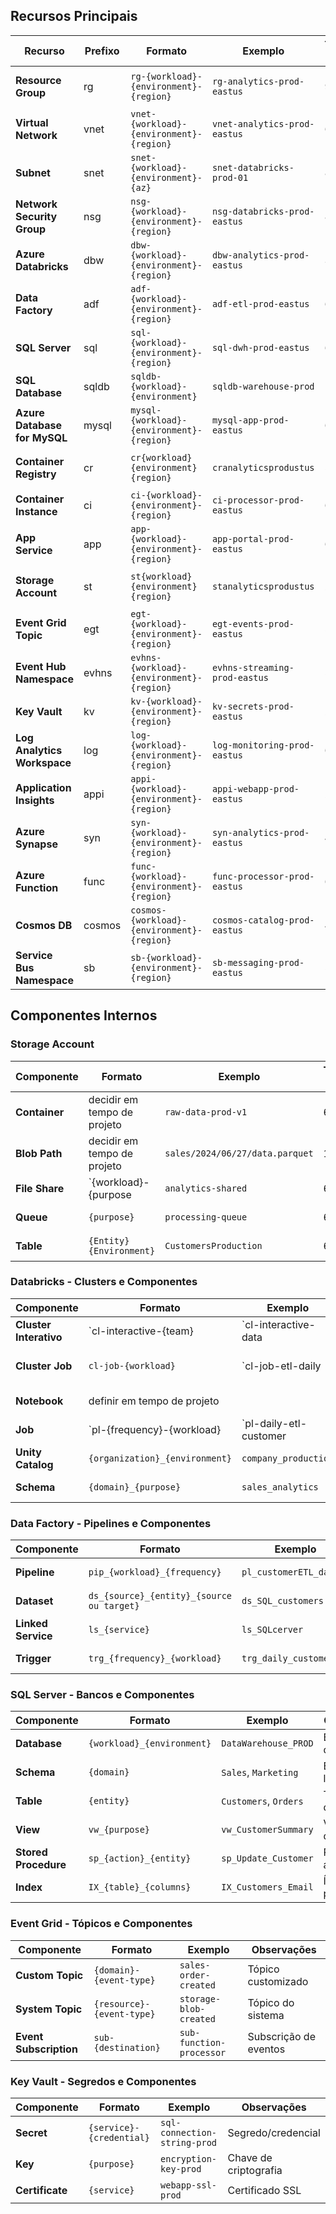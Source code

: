 ## Recursos Principais

| Recurso                      | Prefixo | Formato                                    | Exemplo                       | Tamanho Máx. | Observações                        |
| ---------------------------- | ------- | ------------------------------------------ | ----------------------------- | ------------ | ---------------------------------- |
| **Resource Group**           | rg      | `rg-{workload}-{environment}-{region}`     | `rg-analytics-prod-eastus`    | 90           | Agrupa recursos relacionados       |
| **Virtual Network**          | vnet    | `vnet-{workload}-{environment}-{region}`   | `vnet-analytics-prod-eastus`  | 64           | Rede virtual principal             |
| **Subnet**                   | snet    | `snet-{workload}-{environment}-{az}`       | `snet-databricks-prod-01`     | 80           | Sub-rede dentro da VNet            |
| **Network Security Group**   | nsg     | `nsg-{workload}-{environment}-{region}`    | `nsg-databricks-prod-eastus`  | 80           | Regras de segurança de rede        |
| **Azure Databricks**         | dbw     | `dbw-{workload}-{environment}-{region}`    | `dbw-analytics-prod-eastus`   | 30           | Workspace do Databricks            |
| **Data Factory**             | adf     | `adf-{workload}-{environment}-{region}`    | `adf-etl-prod-eastus`         | 63           | Pipeline de dados                  |
| **SQL Server**               | sql     | `sql-{workload}-{environment}-{region}`    | `sql-dwh-prod-eastus`         | 63           | Servidor SQL                       |
| **SQL Database**             | sqldb   | `sqldb-{workload}-{environment}`           | `sqldb-warehouse-prod`        | 128          | Banco de dados SQL                 |
| **Azure Database for MySQL** | mysql   | `mysql-{workload}-{environment}-{region}`  | `mysql-app-prod-eastus`       | 63           | Servidor MySQL                     |
| **Container Registry**       | cr      | `cr{workload}{environment}{region}`        | `cranalyticsprodustus`        | 50           | Registro de containers (sem hífen) |
| **Container Instance**       | ci      | `ci-{workload}-{environment}-{region}`     | `ci-processor-prod-eastus`    | 63           | Instância de container             |
| **App Service**              | app     | `app-{workload}-{environment}-{region}`    | `app-portal-prod-eastus`      | 60           | Aplicação web                      |
| **Storage Account**          | st      | `st{workload}{environment}{region}`        | `stanalyticsprodustus`        | 24           | Conta de armazenamento (sem hífen) |
| **Event Grid Topic**         | egt     | `egt-{workload}-{environment}-{region}`    | `egt-events-prod-eastus`      | 50           | Tópico de eventos                  |
| **Event Hub Namespace**      | evhns   | `evhns-{workload}-{environment}-{region}`  | `evhns-streaming-prod-eastus` | 50           | Namespace do Event Hub             |
| **Key Vault**                | kv      | `kv-{workload}-{environment}-{region}`     | `kv-secrets-prod-eastus`      | 24           | Cofre de chaves                    |
| **Log Analytics Workspace**  | log     | `log-{workload}-{environment}-{region}`    | `log-monitoring-prod-eastus`  | 63           | Workspace de logs                  |
| **Application Insights**     | appi    | `appi-{workload}-{environment}-{region}`   | `appi-webapp-prod-eastus`     | 260          | Insights da aplicação              |
| **Azure Synapse**            | syn     | `syn-{workload}-{environment}-{region}`    | `syn-analytics-prod-eastus`   | 45           | Workspace Synapse                  |
| **Azure Function**           | func    | `func-{workload}-{environment}-{region}`   | `func-processor-prod-eastus`  | 60           | Azure Functions                    |
| **Cosmos DB**                | cosmos  | `cosmos-{workload}-{environment}-{region}` | `cosmos-catalog-prod-eastus`  | 44           | Banco NoSQL                        |
| **Service Bus Namespace**    | sb      | `sb-{workload}-{environment}-{region}`     | `sb-messaging-prod-eastus`    | 50           | Namespace Service Bus              |

## Componentes Internos

### Storage Account

| Componente     | Formato                     | Exemplo                         | Tamanho Máx. | Observações                  |
| -------------- | --------------------------- | ------------------------------- | ------------ | ---------------------------- |
| **Container**  | decidir em tempo de projeto | `raw-data-prod-v1`              | 63           | Apenas minúsculas e hífens   |
| **Blob Path**  | decidir em tempo de projeto | `sales/2024/06/27/data.parquet` | 1024         | Estrutura hierárquica        |
| **File Share** | `{workload}-{purpose        | `analytics-shared`              | 63           | Compartilhamento de arquivos |
| **Queue**      | `{purpose}`                 | `processing-queue`              | 63           | Fila de mensagens            |
| **Table**      | `{Entity}{Environment}`     | `CustomersProduction`           | 63           | Pascal case, sem hífens      |

### Databricks - Clusters e Componentes

| Componente             | Formato                        | Exemplo                | Observações             |
| ---------------------- | ------------------------------ | ---------------------- | ----------------------- |
| **Cluster Interativo** | `cl-interactive-{team}         | `cl-interactive-data   |                         |
| **Cluster Job**        | `cl-job-{workload}`            | `cl-job-etl-daily      | Para execução de jobs   |
| **Notebook**           | definir em tempo de projeto    |                        | Organização em pastas   |
| **Job**                | `pl-{frequency}-{workload}     | `pl-daily-etl-customer | Agendamento de execução |
| **Unity Catalog**      | `{organization}_{environment}` | `company_production`   | Catálogo de dados       |
| **Schema**             | `{domain}_{purpose}`           | `sales_analytics`      | Schema no Unity Catalog |

### Data Factory - Pipelines e Componentes

| Componente         | Formato                                   | Exemplo                 | Observações          |
| ------------------ | ----------------------------------------- | ----------------------- | -------------------- |
| **Pipeline**       | `pip_{workload}_{frequency}`              | `pl_customerETL_daily`  | Pipeline principal   |
| **Dataset**        | `ds_{source}_{entity}_{source ou target}` | `ds_SQL_customers`      | Fonte de dados       |
| **Linked Service** | `ls_{service}`                            | `ls_SQLcerver`          | Conexão com serviços |
| **Trigger**        | `trg_{frequency}_{workload}`              | `trg_daily_customerETL` | Gatilho de execução  |

### SQL Server - Bancos e Componentes

| Componente           | Formato                    | Exemplo               | Observações             |
| -------------------- | -------------------------- | --------------------- | ----------------------- |
| **Database**         | `{workload}_{environment}` | `DataWarehouse_PROD`  | Banco de dados          |
| **Schema**           | `{domain}`                 | `Sales`, `Marketing`  | Esquema lógico          |
| **Table**            | `{entity}`                 | `Customers`, `Orders` | Tabela de dados         |
| **View**             | `vw_{purpose}`             | `vw_CustomerSummary`  | Visão dos dados         |
| **Stored Procedure** | `sp_{action}_{entity}`     | `sp_Update_Customer`  | Procedimento armazenado |
| **Index**            | `IX_{table}_{columns}`     | `IX_Customers_Email`  | Índice de performance   |

### Event Grid - Tópicos e Componentes

| Componente             | Formato                   | Exemplo                  | Observações           |
| ---------------------- | ------------------------- | ------------------------ | --------------------- |
| **Custom Topic**       | `{domain}-{event-type}`   | `sales-order-created`    | Tópico customizado    |
| **System Topic**       | `{resource}-{event-type}` | `storage-blob-created`   | Tópico do sistema     |
| **Event Subscription** | `sub-{destination}`       | `sub-function-processor` | Subscrição de eventos |

### Key Vault - Segredos e Componentes

| Componente      | Formato                  | Exemplo                      | Observações           |
| --------------- | ------------------------ | ---------------------------- | --------------------- |
| **Secret**      | `{service}-{credential}` | `sql-connection-string-prod` | Segredo/credencial    |
| **Key**         | `{purpose}`              | `encryption-key-prod`        | Chave de criptografia |
| **Certificate** | `{service}`              | `webapp-ssl-prod`            | Certificado SSL       |
